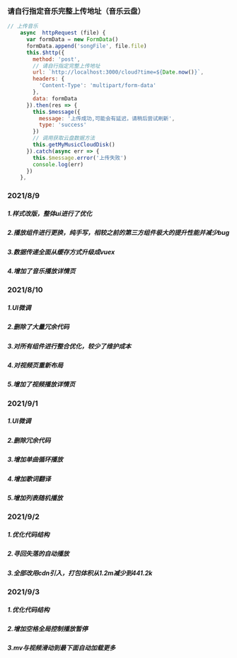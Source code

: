 ### 请自行指定音乐完整上传地址（音乐云盘）

```js
// 上传音乐
    async  httpRequest (file) {
      var formData = new FormData()
      formData.append('songFile', file.file)
      this.$http({
        method: 'post',
        // 请自行指定完整上传地址
        url: `http://localhost:3000/cloud?time=${Date.now()}`,
        headers: {
          'Content-Type': 'multipart/form-data'
        },
        data: formData
      }).then(res => {
        this.$message({
          message: '上传成功,可能会有延迟，请稍后尝试刷新',
          type: 'success'
        })
        // 调用获取云盘数据方法
        this.getMyMusicCloudDisk()
      }).catch(async err => {
        this.$message.error('上传失败')
        console.log(err)
      })
    },
```

### 2021/8/9

##### 1.样式改版，整体ui进行了优化

##### 2.播放组件进行更换，纯手写，相较之前的第三方组件极大的提升性能并减少bug

##### 3.数据传递全面从缓存方式升级成vuex

##### 4.增加了音乐播放详情页




### 2021/8/10

##### 1.UI微调

##### 2.删除了大量冗余代码

##### 3.对所有组件进行整合优化，较少了维护成本

##### 4.对视频页重新布局

##### 5.增加了视频播放详情页



### 2021/9/1

##### 1.UI微调

##### 2.删除冗余代码

##### 3.增加单曲循环播放

##### 4.增加歌词翻译

##### 5.增加列表随机播放



### 2021/9/2

##### 1.优化代码结构

##### 2.寻回失落的自动播放

##### 3.全部改用cdn引入，打包体积从1.2m减少到441.2k



### 2021/9/3

##### 1.优化代码结构

##### 2.增加空格全局控制播放暂停

##### 3.mv与视频滑动到最下面自动加载更多
